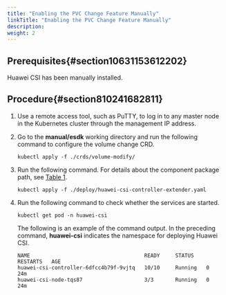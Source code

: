```yaml
---
title: "Enabling the PVC Change Feature Manually"
linkTitle: "Enabling the PVC Change Feature Manually"
description: 
weight: 2
---
```


## Prerequisites{#section10631153612202}

Huawei CSI has been manually installed.

## Procedure{#section810241682811}

1.  Use a remote access tool, such as PuTTY, to log in to any master node in the Kubernetes cluster through the management IP address.
2.  Go to the  **manual/esdk**  working directory and run the following command to configure the volume change CRD.

    ```
    kubectl apply -f ./crds/volume-modify/
    ```

3.  Run the following command. For details about the component package path, see  [Table 1](/docs/installation-and-deployment/installation-preparations/downloading-the-huawei-csi-software-package#en-us_topic_0150885197_table17200162435412).

    ```
    kubectl apply -f ./deploy/huawei-csi-controller-extender.yaml
    ```

4.  Run the following command to check whether the services are started.

    ```
    kubectl get pod -n huawei-csi
    ```

    The following is an example of the command output. In the preceding command,  **huawei-csi**  indicates the namespace for deploying Huawei CSI.

    ```
    NAME                                     READY     STATUS    RESTARTS   AGE
    huawei-csi-controller-6dfcc4b79f-9vjtq   10/10     Running   0          24m
    huawei-csi-node-tqs87                    3/3       Running   0          24m
    ```

